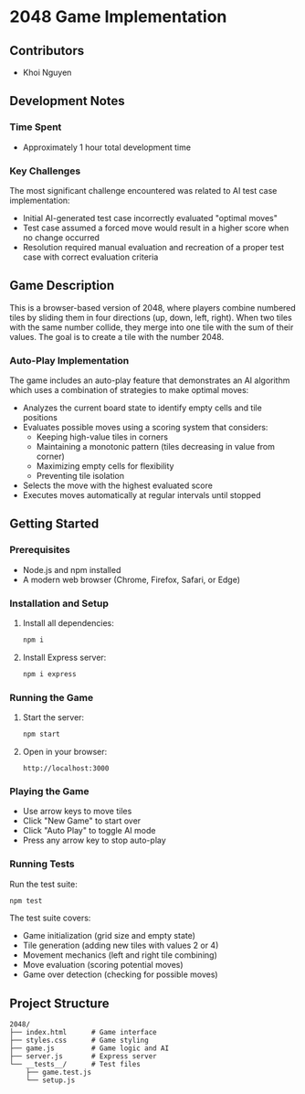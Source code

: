 # 2048 Game Implementation

## Contributors
- Khoi Nguyen

## Development Notes
### Time Spent
- Approximately 1 hour total development time

### Key Challenges
The most significant challenge encountered was related to AI test case implementation:
- Initial AI-generated test case incorrectly evaluated "optimal moves"
- Test case assumed a forced move would result in a higher score when no change occurred
- Resolution required manual evaluation and recreation of a proper test case with correct evaluation criteria

## Game Description

This is a browser-based version of 2048, where players combine numbered tiles by sliding them in four directions (up, down, left, right). When two tiles with the same number collide, they merge into one tile with the sum of their values. The goal is to create a tile with the number 2048.

### Auto-Play Implementation
The game includes an auto-play feature that demonstrates an AI algorithm which uses a combination of strategies to make optimal moves:

- Analyzes the current board state to identify empty cells and tile positions
- Evaluates possible moves using a scoring system that considers:
  - Keeping high-value tiles in corners
  - Maintaining a monotonic pattern (tiles decreasing in value from corner)
  - Maximizing empty cells for flexibility
  - Preventing tile isolation
- Selects the move with the highest evaluated score
- Executes moves automatically at regular intervals until stopped

## Getting Started

### Prerequisites
- Node.js and npm installed
- A modern web browser (Chrome, Firefox, Safari, or Edge)

### Installation and Setup

1. Install all dependencies:
   ```bash
   npm i
   ```

2. Install Express server:
   ```bash
   npm i express
   ```

### Running the Game

1. Start the server:
   ```bash
   npm start
   ```

2. Open in your browser:
   ```
   http://localhost:3000
   ```

### Playing the Game

- Use arrow keys to move tiles
- Click "New Game" to start over
- Click "Auto Play" to toggle AI mode
- Press any arrow key to stop auto-play

### Running Tests

Run the test suite:
```bash
npm test
```

The test suite covers:
- Game initialization (grid size and empty state)
- Tile generation (adding new tiles with values 2 or 4)
- Movement mechanics (left and right tile combining)
- Move evaluation (scoring potential moves)
- Game over detection (checking for possible moves)

## Project Structure
```
2048/
├── index.html      # Game interface
├── styles.css      # Game styling
├── game.js         # Game logic and AI
├── server.js       # Express server
└── __tests__/      # Test files
    ├── game.test.js
    └── setup.js
```
